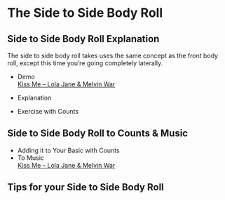 # The Side to Side Body Roll

## Side to Side Body Roll Explanation

The side to side body roll takes uses the same concept as the front body roll, except this time you’re going completely laterally.

* Demo
<br>[Kiss Me – Lola Jane & Melvin War](https://www.youtube.com/watch?v=wLOlkeK3LsQ)

* Explanation
* Exercise with Counts

## Side to Side Body Roll to Counts & Music

* Adding it to Your Basic with Counts
* To Music
<br>[Kiss Me – Lola Jane & Melvin War](https://www.youtube.com/watch?v=wLOlkeK3LsQ)

## Tips for your Side to Side Body Roll
